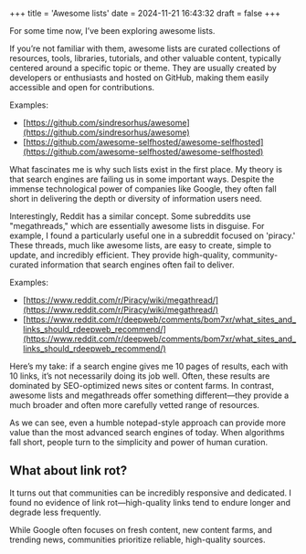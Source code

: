 +++
title = 'Awesome lists'
date = 2024-11-21 16:43:32
draft = false
+++

For some time now, I’ve been exploring awesome lists.

If you’re not familiar with them, awesome lists are curated collections of resources, tools, libraries, tutorials, and other valuable content, typically centered around a specific topic or theme. They are usually created by developers or enthusiasts and hosted on GitHub, making them easily accessible and open for contributions.

Examples:
 - [https://github.com/sindresorhus/awesome](https://github.com/sindresorhus/awesome)
 - [https://github.com/awesome-selfhosted/awesome-selfhosted](https://github.com/awesome-selfhosted/awesome-selfhosted)

What fascinates me is why such lists exist in the first place. My theory is that search engines are failing us in some important ways. Despite the immense technological power of companies like Google, they often fall short in delivering the depth or diversity of information users need.

Interestingly, Reddit has a similar concept. Some subreddits use "megathreads," which are essentially awesome lists in disguise. For example, I found a particularly useful one in a subreddit focused on 'piracy.' These threads, much like awesome lists, are easy to create, simple to update, and incredibly efficient. They provide high-quality, community-curated information that search engines often fail to deliver.

Examples:
 - [https://www.reddit.com/r/Piracy/wiki/megathread/](https://www.reddit.com/r/Piracy/wiki/megathread/)
 - [https://www.reddit.com/r/deepweb/comments/bom7xr/what_sites_and_links_should_rdeepweb_recommend/](https://www.reddit.com/r/deepweb/comments/bom7xr/what_sites_and_links_should_rdeepweb_recommend/)

Here’s my take: if a search engine gives me 10 pages of results, each with 10 links, it’s not necessarily doing its job well. Often, these results are dominated by SEO-optimized news sites or content farms. In contrast, awesome lists and megathreads offer something different—they provide a much broader and often more carefully vetted range of resources.

As we can see, even a humble notepad-style approach can provide more value than the most advanced search engines of today. When algorithms fall short, people turn to the simplicity and power of human curation.

## What about link rot?

It turns out that communities can be incredibly responsive and dedicated. I found no evidence of link rot—high-quality links tend to endure longer and degrade less frequently.

While Google often focuses on fresh content, new content farms, and trending news, communities prioritize reliable, high-quality sources.
